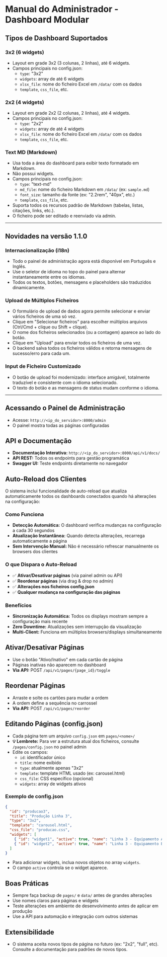 # Manual do Administrador - Dashboard Modular

## Tipos de Dashboard Suportados

### 3x2 (6 widgets)
- Layout em grade 3x2 (3 colunas, 2 linhas), até 6 widgets.
- Campos principais no config.json:
  - `type`: "3x2"
  - `widgets`: array de até 6 widgets
  - `xlsx_file`: nome do ficheiro Excel em `/data/` com os dados
  - `template`, `css_file`, etc.

### 2x2 (4 widgets)
- Layout em grade 2x2 (2 colunas, 2 linhas), até 4 widgets.
- Campos principais no config.json:
  - `type`: "2x2"
  - `widgets`: array de até 4 widgets
  - `xlsx_file`: nome do ficheiro Excel em `/data/` com os dados
  - `template`, `css_file`, etc.

### Text MD (Markdown)
- Usa toda a área do dashboard para exibir texto formatado em Markdown.
- Não possui widgets.
- Campos principais no config.json:
  - `type`: "text-md"
  - `md_file`: nome do ficheiro Markdown em `/data/` (ex: `sample.md`)
  - `font_size`: tamanho da fonte (ex: "2.2rem", "40px", etc.)
  - `template`, `css_file`, etc.
- Suporta todos os recursos padrão de Markdown (tabelas, listas, citações, links, etc.).
- O ficheiro pode ser editado e reenviado via admin.

---

## Novidades na versão 1.1.0

### Internacionalização (i18n)
- Todo o painel de administração agora está disponível em Português e Inglês.
- Use o seletor de idioma no topo do painel para alternar instantaneamente entre os idiomas.
- Todos os textos, botões, mensagens e placeholders são traduzidos dinamicamente.

### Upload de Múltiplos Ficheiros
- O formulário de upload de dados agora permite selecionar e enviar vários ficheiros de uma só vez.
- Clique em "Selecionar ficheiros" para escolher múltiplos arquivos (Ctrl/Cmd + clique ou Shift + clique).
- O nome dos ficheiros selecionados (ou a contagem) aparece ao lado do botão.
- Clique em "Upload" para enviar todos os ficheiros de uma vez.
- O backend salva todos os ficheiros válidos e retorna mensagens de sucesso/erro para cada um.

### Input de Ficheiro Customizado
- O botão de upload foi modernizado: interface amigável, totalmente traduzível e consistente com o idioma selecionado.
- O texto do botão e as mensagens de status mudam conforme o idioma.

---

## Acessando o Painel de Administração
- Acesse: `http://<ip_do_servidor>:8000/admin`
- O painel mostra todas as páginas configuradas

## API e Documentação
- **Documentação Interativa:** `http://<ip_do_servidor>:8000/api/v1/docs/`
- **API REST:** Todos os endpoints para gestão programática
- **Swagger UI:** Teste endpoints diretamente no navegador

## Auto-Reload dos Clientes

O sistema inclui funcionalidade de auto-reload que atualiza automaticamente todos os dashboards conectados quando há alterações na configuração:

### Como Funciona
- **Detecção Automática:** O dashboard verifica mudanças na configuração a cada 30 segundos
- **Atualização Instantânea:** Quando detecta alterações, recarrega automaticamente a página
- **Sem Intervenção Manual:** Não é necessário refrescar manualmente os browsers dos clientes

### O que Dispara o Auto-Reload
- ✅ **Ativar/Desativar páginas** (via painel admin ou API)
- ✅ **Reordenar páginas** (via drag & drop no admin)
- ✅ **Alterações nos ficheiros config.json**
- ✅ **Qualquer mudança na configuração das páginas**

### Benefícios
- **Sincronização Automática:** Todos os displays mostram sempre a configuração mais recente
- **Zero Downtime:** Atualizações sem interrupção da visualização
- **Multi-Client:** Funciona em múltiplos browsers/displays simultaneamente

## Ativar/Desativar Páginas
- Use o botão "Ativo/Inativo" em cada cartão de página
- Páginas inativas não aparecem no dashboard
- **Via API:** POST `/api/v1/pages/{page_id}/toggle`

## Reordenar Páginas
- Arraste e solte os cartões para mudar a ordem
- A ordem define a sequência no carrossel
- **Via API:** POST `/api/v1/pages/reorder`

## Editando Páginas (config.json)
- Cada página tem um arquivo `config.json` em `pages/<nome>/`
- **💡 Lembrete:** Para ver a estrutura atual dos ficheiros, consulte `/pages/config.json` no painel admin
- Edite os campos:
  - `id`: identificador único
  - `title`: nome exibido
  - `type`: atualmente apenas "3x2"
  - `template`: template HTML usado (ex: carousel.html)
  - `css_file`: CSS específico (opcional)
  - `widgets`: array de widgets ativos

### Exemplo de config.json
```json
{
  "id": "producao3",
  "title": "Produção Linha 3",
  "type": "3x2",
  "template": "carousel.html",
  "css_file": "producao.css",
  "widgets": [
    { "id": "widget1", "active": true, "name": "Linha 3 - Equipamento A", "sheet": "ModeloA" },
    { "id": "widget2", "active": true, "name": "Linha 3 - Equipamento B", "sheet": "ModeloB" }
  ]
}
```

- Para adicionar widgets, inclua novos objetos no array `widgets`.
- O campo `active` controla se o widget aparece.

## Boas Práticas
- Sempre faça backup de `pages/` e `data/` antes de grandes alterações
- Use nomes claros para páginas e widgets
- Teste alterações em ambiente de desenvolvimento antes de aplicar em produção
- Use a API para automação e integração com outros sistemas

## Extensibilidade
- O sistema aceita novos tipos de página no futuro (ex: "2x2", "full", etc). Consulte a documentação para padrões de novos tipos. 